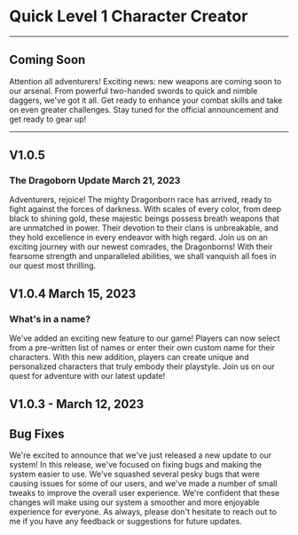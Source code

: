# Quick Level 1 Character Creator
***
## Coming Soon
Attention all adventurers! Exciting news: new weapons are coming soon to our arsenal. From powerful two-handed swords to quick and nimble daggers, we've got it all. Get ready to enhance your combat skills and take on even greater challenges. Stay tuned for the official announcement and get ready to gear up!

***

## V1.0.5

### The Dragoborn Update March 21, 2023

Adventurers, rejoice! The mighty Dragonborn race has arrived, ready to fight against the forces of darkness. With scales of every color, from deep black to shining gold, these majestic beings possess breath weapons that are unmatched in power. Their devotion to their clans is unbreakable, and they hold excellence in every endeavor with high regard. Join us on an exciting journey with our newest comrades, the Dragonborns! With their fearsome strength and unparalleled abilities, we shall vanquish all foes in our quest most thrilling.

## V1.0.4 March 15, 2023

### What's in a name?

We've added an exciting new feature to our game! Players can now select from a pre-written list of names or enter their own custom name for their characters. With this new addition, players can create unique and personalized characters that truly embody their playstyle. Join us on our quest for adventure with our latest update!

## V1.0.3 - March 12, 2023

## Bug Fixes

We're excited to announce that we've just released a new update to our system! In this release, we've focused on fixing bugs and making the system easier to use. We've squashed several pesky bugs that were causing issues for some of our users, and we've made a number of small tweaks to improve the overall user experience. We're confident that these changes will make using our system a smoother and more enjoyable experience for everyone. As always, please don't hesitate to reach out to me if you have any feedback or suggestions for future updates.